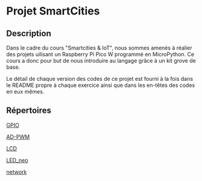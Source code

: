 # Projet SmartCities
## Description
Dans le cadre du cours "Smartcities & IoT", nous sommes amenés à réalier des projets uilisant un Raspberry Pi Pico W programmé en MicroPython. Ce cours a donc pour but de nous introduire au langage grâce à un kit grove de base.

Le détail de chaque version des codes de ce projet est fourni à la fois dans le README propre à chaque exercice ainsi que dans les en-têtes des codes en eux mêmes.

## Répertoires
[GPIO](https://github.com/hepl-Heusdain/smartcities/blob/main/GPIO/GPIO_README.md)

[AD-PWM](https://github.com/hepl-Heusdain/smartcities/blob/main/AD-PWM/AD-PWM_README.md)

[LCD](https://github.com/hepl-Heusdain/smartcities/blob/main/LCD/LCD_README.md)

[LED_neo](https://github.com/hepl-Heusdain/smartcities/blob/main/LED_neo/LED_neo_README.md)

[network](https://github.com/hepl-Heusdain/smartcities/blob/main/network/network_README.md)
